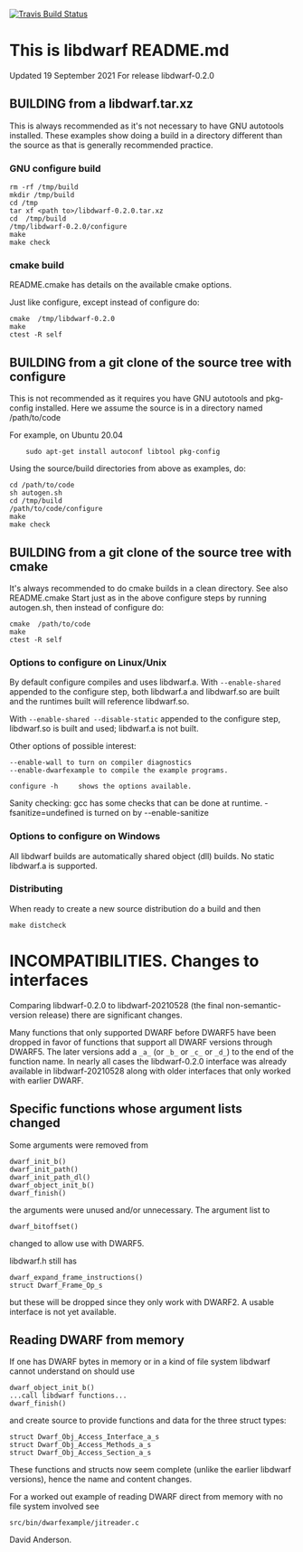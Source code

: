 [![Travis Build
Status](https://travis-ci.com/davea42/libdwarf-code.svg?branch=master)](https://travis-ci.com/github/davea42/libdwarf-code)

# This is libdwarf README.md

Updated 19 September 2021
For release libdwarf-0.2.0

## BUILDING from a libdwarf<name>.tar.xz

This is always recommended as it's not necessary
to have GNU autotools installed.
These examples show doing a build in a directory
different than the source as that is generally
recommended practice. 

### GNU configure build

    rm -rf /tmp/build
    mkdir /tmp/build
    cd /tmp
    tar xf <path to>/libdwarf-0.2.0.tar.xz
    cd  /tmp/build
    /tmp/libdwarf-0.2.0/configure
    make
    make check

### cmake build

README.cmake has details on the available cmake options.

Just like configure, except instead of configure do:

    cmake  /tmp/libdwarf-0.2.0
    make
    ctest -R self

## BUILDING from a git clone of the source tree with configure

This is not recommended as it requires you have
GNU autotools and pkg-config installed.
Here we assume the source is in  a directory named
/path/to/code

For example, on Ubuntu 20.04
```
    sudo apt-get install autoconf libtool pkg-config
```

Using the source/build directories from above as examples,
do:

    cd /path/to/code
    sh autogen.sh
    cd /tmp/build
    /path/to/code/configure
    make
    make check

## BUILDING from a git clone of the source tree with cmake

It's always recommended to do cmake builds in a clean directory.
See also README.cmake
Start just as in the above configure steps by running
autogen.sh, then instead of configure do:

    cmake  /path/to/code
    make
    ctest -R self

### Options to configure on Linux/Unix 

By default configure compiles and uses libdwarf.a.
With `--enable-shared` appended to the configure step,
both libdwarf.a and libdwarf.so
are built and the runtimes built will reference libdwarf.so.

With `--enable-shared --disable-static`
appended to the configure step,
 libdwarf.so is built and used; libdwarf.a is not built.

Other options of possible interest:

    --enable-wall to turn on compiler diagnostics 
    --enable-dwarfexample to compile the example programs.

    configure -h     shows the options available.  

Sanity checking:
 gcc has some checks that can be done at runtime.
 -fsanitize=undefined is turned on by --enable-sanitize

### Options to configure on Windows

All libdwarf builds are automatically shared object (dll)
builds. No static libdwarf.a is supported.

### Distributing

When ready to create a new source distribution do
a build and then

    make distcheck

# INCOMPATIBILITIES. Changes to interfaces

Comparing libdwarf-0.2.0 to libdwarf-20210528
(the final non-semantic-version release)
there are significant changes. 

Many functions that only supported
DWARF before DWARF5 have been dropped
in favor of functions that support all
DWARF versions through DWARF5.
The later versions add a 
`_a_` (or `_b_` or `_c_` or `_d_`)
to the end of the function name.
In nearly all cases the libdwarf-0.2.0 interface
was already available in libdwarf-20210528 
along with older interfaces that only
worked with earlier DWARF.

## Specific functions whose argument lists changed
Some arguments were removed from

    dwarf_init_b()
    dwarf_init_path()
    dwarf_init_path_dl()
    dwarf_object_init_b()
    dwarf_finish()
 
the arguments were unused and/or unnecessary.
The argument list to 

    dwarf_bitoffset()

changed to allow use with DWARF5.

libdwarf.h still has

    dwarf_expand_frame_instructions()
    struct Dwarf_Frame_Op_s

but these will be dropped
since they only work with DWARF2.
A usable interface is not yet available.

## Reading DWARF from memory 

If one has DWARF bytes in memory or in a
kind of file system libdwarf cannot understand
on should use 

    dwarf_object_init_b()
    ...call libdwarf functions...
    dwarf_finish()

and create source to provide
functions and data for the three struct
types:

    struct Dwarf_Obj_Access_Interface_a_s
    struct Dwarf_Obj_Access_Methods_a_s
    struct Dwarf_Obj_Access_Section_a_s

These functions and structs now seem complete
(unlike the earlier libdwarf versions), hence
the name and content changes.

For a worked out example of reading DWARF direct from memory
with no file system involved
see

    src/bin/dwarfexample/jitreader.c

David Anderson.
